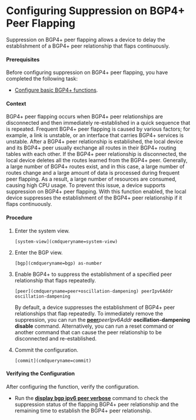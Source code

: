 Configuring Suppression on BGP4+ Peer Flapping
==============================================

Suppression on BGP4+ peer flapping allows a device to delay the establishment of a BGP4+ peer relationship that flaps continuously.

#### Prerequisites

Before configuring suppression on BGP4+ peer flapping, you have completed the following task:

* [Configure basic BGP4+ functions](vrp_bgp6_cfg_0006.html).

#### Context

BGP4+ peer flapping occurs when BGP4+ peer relationships are disconnected and then immediately re-established in a quick sequence that is repeated. Frequent BGP4+ peer flapping is caused by various factors; for example, a link is unstable, or an interface that carries BGP4+ services is unstable. After a BGP4+ peer relationship is established, the local device and its BGP4+ peer usually exchange all routes in their BGP4+ routing tables with each other. If the BGP4+ peer relationship is disconnected, the local device deletes all the routes learned from the BGP4+ peer. Generally, a large number of BGP4+ routes exist, and in this case, a large number of routes change and a large amount of data is processed during frequent peer flapping. As a result, a large number of resources are consumed, causing high CPU usage. To prevent this issue, a device supports suppression on BGP4+ peer flapping. With this function enabled, the local device suppresses the establishment of the BGP4+ peer relationship if it flaps continuously.


#### Procedure

1. Enter the system view.
   
   
   ```
   [system-view](cmdqueryname=system-view)
   ```
2. Enter the BGP view.
   
   
   ```
   [bgp](cmdqueryname=bgp) as-number
   ```
3. Enable BGP4+ to suppress the establishment of a specified peer relationship that flaps repeatedly.
   
   
   ```
   [peer](cmdqueryname=peer+oscillation-dampening) peerIpv6Addr oscillation-dampening
   ```
   
   By default, a device suppresses the establishment of BGP4+ peer relationships that flap repeatedly. To immediately remove the suppression, you can run the [**peer**](cmdqueryname=peer)*peerIpv6Addr* **oscillation-dampening** **disable** command. Alternatively, you can run a reset command or another command that can cause the peer relationship to be disconnected and re-established.
4. Commit the configuration.
   
   
   ```
   [commit](cmdqueryname=commit)
   ```

#### Verifying the Configuration

After configuring the function, verify the configuration.

* Run the [**display bgp ipv6 peer verbose**](cmdqueryname=display+bgp+ipv6+peer+verbose) command to check the suppression status of the flapping BGP4+ peer relationship and the remaining time to establish the BGP4+ peer relationship.